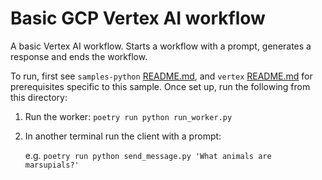 # Basic GCP Vertex AI workflow

A basic Vertex AI workflow. Starts a workflow with a prompt, generates a response and ends the workflow.

To run, first see `samples-python` [README.md](../../README.md), and `vertex` [README.md](../README.md) for prerequisites specific to this sample. Once set up, run the following from this directory:

1. Run the worker: `poetry run python run_worker.py`
2. In another terminal run the client with a prompt:

    e.g. `poetry run python send_message.py 'What animals are marsupials?'`
